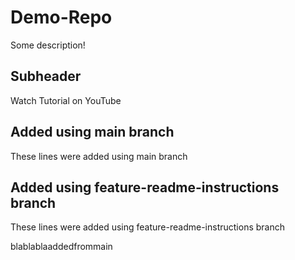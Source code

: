 # Demo-Repo

Some description!

## Subheader

Watch Tutorial on YouTube

## Added using main branch

These lines were added using main branch

## Added using feature-readme-instructions branch

These lines were added using feature-readme-instructions branch

blablablaaddedfrommain
